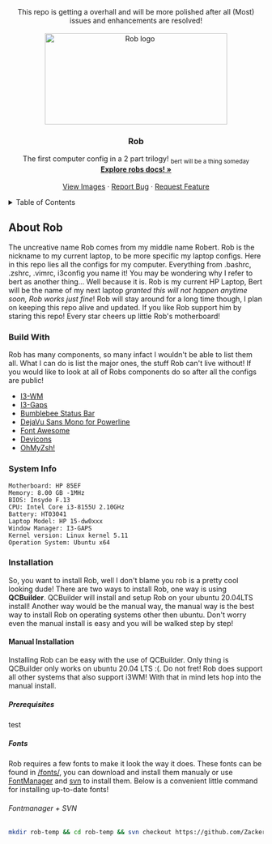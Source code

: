 <div align="center">
  This repo is getting a overhall and will be more polished after all (Most) issues and enhancements are resolved!
</div>
<!-- TOP OF README ANCHOR -->
<a name="top"></a>

<!-- PROJECT LOGO -->
<br />
<div align="center">
  <a href="https://github.com/ZackeryRSmith/Rob/">
    <img src="https://github.com/ZackeryRSmith/Rob/blob/main/images/ROBert.jpg" alt="Rob logo" width="360" height="180">
  </a>

<h3 align="center">Rob</h3>

  <p align="center">
    The first computer config in a 2 part trilogy! <sub>bert will be a thing someday</sub>
    <br />
    <a href="https://github.com/ZackeryRSmith/Rob/"><strong>Explore robs docs! »</strong></a>
    <br />
    <br />
    <a href="https://github.com/ZackeryRSmith/Rob/">View Images</a>
    ·
    <a href="https://github.com/ZackeryRSmith/Rob/issues">Report Bug</a>
    ·
    <a href="https://github.com/ZackeryRSmith/Rob/issues">Request Feature</a>
  </p>
</div>



<!-- TABLE OF CONTENTS -->
<details>
  <summary>Table of Contents</summary>
  <ol>
    <li>
      <a href="#about-rob">About Rob</a>
      <ul>
        <li><a href="#built-with">Built With</a></li>
        <li><a href="#system-info">System Info</a></li>
      </ul>
    </li>
    <li>
      <a href="#installation">Installation</a>
      <ul>
        <lu><a href="#manual-installation">Manual Installation</a></li>
        <ul>
          <li><a href="#prerequisites">Prerequisites</a></li>
          <li><a href="#manual-install-guide">Install Guide</a></li>
        </ul>  
      </ul>
    </li>
    <li><a href="#usage">Usage</a></li>
    <li><a href="#roadmap">Roadmap</a></li>
    <li><a href="#contributing">Contributing</a></li>
    <li><a href="#license">License</a></li>
    <li><a href="#contact">Contact</a></li>
    <li><a href="#acknowledgments">Acknowledgments</a></li>
  </ol>
</details>

<!-- ABOUT ROB -->
## About Rob <a name="about-rob"></a>
The uncreative name Rob comes from my middle name Robert. Rob is the nickname to my current laptop, to be more specific my laptop configs. Here in this repo lies all the configs for my computer. Everything from .bashrc, .zshrc, .vimrc, i3config you name it! You may be wondering why I refer to bert as another thing... Well because it is. Rob is my current HP Laptop, Bert will be the name of my next laptop *granted this will not happen anytime soon, Rob works just fine*! Rob will stay around for a long time though, I plan on keeping this repo alive and updated. If you like Rob support him by staring this repo! Every star cheers up little Rob's motherboard!

<!-- BUILT WITH -->
### Build With <a name="built-with"></a>
Rob has many components, so many infact I wouldn't be able to list them all. What I can do is list the major ones, the stuff Rob can't live without! If you would like to look at all of Robs components do so after all the configs are public!

- [I3-WM](https://github.com/i3/i3)
- [I3-Gaps](https://github.com/Airblader/i3)
- [Bumblebee Status Bar](https://github.com/tobi-wan-kenobi/bumblebee-status)
- [DejaVu Sans Mono for Powerline](https://github.com/powerline/fonts/tree/master/DejaVuSansMono)
- [Font Awesome](https://github.com/FortAwesome/Font-Awesome)
- [Devicons](https://github.com/devicons/devicon)
- [OhMyZsh!](https://github.com/ohmyzsh/ohmyzsh)

<!-- SYSTEM INFO -->
### System Info <a name="system-info"></a>
```
Motherboard: HP 85EF
Memory: 8.00 GB -1MHz
BIOS: Insyde F.13
CPU: Intel Core i3-8155U 2.10GHz
Battery: HT03041
Laptop Model: HP 15-dw0xxx
Window Manager: I3-GAPS
Kernel version: Linux kernel 5.11
Operation System: Ubuntu x64
```

### Installation <a name="installation"></a>
So, you want to install Rob, well I don't blame you rob is a pretty cool looking dude! There are two ways to install Rob, one way is using **QCBuilder**. QCBuilder will install and setup Rob on your ubuntu 20.04LTS install! Another way would be the manual way, the manual way is the best way to install Rob on operating systems other then ubuntu. Don't worry even the manual install is easy and you will be walked step by step!

#### Manual Installation <a name="manual-installation"></a>
Installing Rob can be easy with the use of QCBuilder. Only thing is QCBuilder only works on ubuntu 20.04 LTS :(. Do not fret! Rob does support all other systems that also support i3WM! With that in mind lets hop into the manual install.

##### Prerequisites <a name="prerequisites"></a>
test

##### Fonts
Rob requires a few fonts to make it look the way it does. These fonts can be found in [/fonts/](https://github.com/ZackeryRSmith/Rob/tree/main/fonts), you can download and install them manualy or use [FontManager](https://github.com/FontManager/font-manager) and [svn](https://subversion.apache.org/packages.html#centos) to install them. Below is a convenient little command for installing up-to-date fonts! 

###### Fontmanager + SVN
<!-- OLD COMMAND -->
<!-- mkdir rob-temp && cd rob-temp && svn checkout https://github.com/ZackeryRSmith/Rob/trunk/fonts/ && mv  -v fonts/* . && rm -rf fonts/ && font-manager -i DejaVu\ Sans\ Mono\ for\ Powerline.ttf devicons-regular.ttf fontawesome-regular.ttf octicons-regular.ttf pomicons-regular.ttf programming-languages.ttf System\ San\ Francisco\ Display\ Bold.ttf System\ San\ Francisco\ Display\ Regular.ttf System\ San\ Francisco\ Display\ Thin.ttf System\ San\ Francisco\ Display\ Ultralight.ttf && cd .. && rm -rf rob-temp -->

```sh
mkdir rob-temp && cd rob-temp && svn checkout https://github.com/ZackeryRSmith/Rob/trunk/fonts/ && mv -v fonts/* . && rm -rf fonts/ && font-manager -i * && cd .. && rm -rf rob-temp
```
